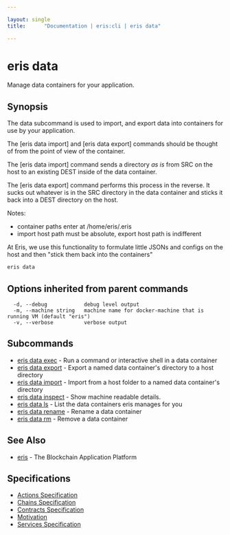 ```yaml
---

layout: single
title:      "Documentation | eris:cli | eris data"

---
```


# eris data

Manage data containers for your application.

## Synopsis

The data subcommand is used to import, and export
data into containers for use by your application.

The [eris data import] and [eris data export] commands should be
thought of from the point of view of the container.

The [eris data import] command sends a directory *as is* from
SRC on the host to an existing DEST inside of the data container.

The [eris data export] command performs this process in the reverse.
It sucks out whatever is in the SRC directory in the data container
and sticks it back into a DEST directory on the host.

Notes:
- container paths enter at /home/eris/.eris
- import host path must be absolute, export host path is indifferent

At Eris, we use this functionality to formulate little JSONs
and configs on the host and then "stick them back into the
containers"

```bash
eris data
```

## Options inherited from parent commands

```
  -d, --debug            debug level output
  -m, --machine string   machine name for docker-machine that is running VM (default "eris")
  -v, --verbose          verbose output
```

## Subcommands

* [eris data exec](/docs/documentation/cli/0.11.4/eris_data_exec/)	 - Run a command or interactive shell in a data container
* [eris data export](/docs/documentation/cli/0.11.4/eris_data_export/)	 - Export a named data container's directory to a host directory
* [eris data import](/docs/documentation/cli/0.11.4/eris_data_import/)	 - Import from a host folder to a named data container's directory
* [eris data inspect](/docs/documentation/cli/0.11.4/eris_data_inspect/)	 - Show machine readable details.
* [eris data ls](/docs/documentation/cli/0.11.4/eris_data_ls/)	 - List the data containers eris manages for you
* [eris data rename](/docs/documentation/cli/0.11.4/eris_data_rename/)	 - Rename a data container
* [eris data rm](/docs/documentation/cli/0.11.4/eris_data_rm/)	 - Remove a data container

## See Also

* [eris](/docs/documentation/cli/0.11.4/eris/)	 - The Blockchain Application Platform

## Specifications

* [Actions Specification](/docs/documentation/cli/0.11.4/actions_specification/)
* [Chains Specification](/docs/documentation/cli/0.11.4/chains_specification/)
* [Contracts Specification](/docs/documentation/cli/0.11.4/contracts_specification/)
* [Motivation](/docs/documentation/cli/0.11.4/motivation/)
* [Services Specification](/docs/documentation/cli/0.11.4/services_specification/)

